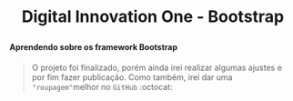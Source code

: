# <p align="center">Digital Innovation One - Bootstrap</p>
#### Aprendendo sobre os framework Bootstrap

> O projeto foi finalizado, porém ainda irei realizar algumas ajustes e por fim fazer publicação. Como também, irei dar uma `"roupagem"`melhor no `GitHub` :octocat:

